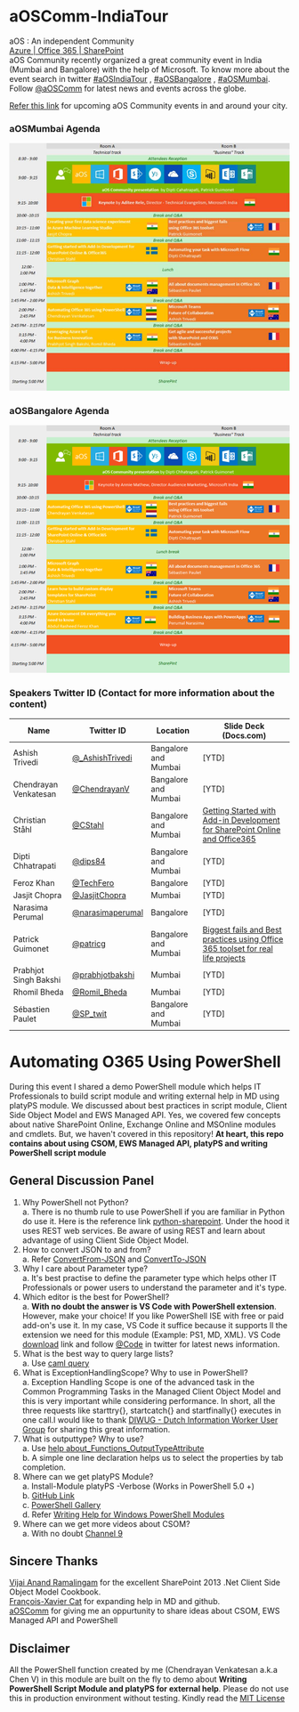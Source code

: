 # aOSComm-IndiaTour
aOS : An independent Community  
[Azure | Office 365 | SharePoint](http://aos.community/index.php/language/en/home/)  
aOS Community recently organized a great community event in India (Mumbai and Bangalore) with the help of Microsoft. To know more about the event search in twitter [#aOSIndiaTour](https://twitter.com/hashtag/aOSIndiaTour?src=hash) , [#aOSBangalore](https://twitter.com/hashtag/aOSBangalore?src=hash) , [#aOSMumbai](https://twitter.com/hashtag/aOSMumbai?src=hash). Follow [@aOSComm](https://twitter.com/aOSComm) for latest news and events across the globe.  

[Refer this link](https://www.eventbrite.fr/o/aos-community-12270024117) for upcoming aOS Community events in and around your city. 

### aOSMumbai Agenda
![Mumbai](https://github.com/ChendrayanV/aOSComm-IndiaTour/blob/master/images/Mumbai.jpg)

### aOSBangalore Agenda
![Bangalore](https://github.com/ChendrayanV/aOSComm-IndiaTour/blob/master/images/Bangalore.png)

### Speakers Twitter ID (**Contact for more information about the content**)
Name | Twitter ID | Location | Slide Deck (Docs.com)
---- | ---------- | -------- | ---------------------
Ashish Trivedi | [@_AshishTrivedi](https://twitter.com/_AshishTrivedi) | Bangalore and Mumbai | [YTD]
Chendrayan Venkatesan | [@ChendrayanV](https://twitter.com/ChendrayanV) | Bangalore and Mumbai | [YTD]
Christian Ståhl | [@CStahl](https://twitter.com/CStahl) | Bangalore and Mumbai | [Getting Started with Add-in Development for SharePoint Online and Office365](https://docs.com/aos-community/9526/getting-started-with-add-in-development-for)
Dipti Chhatrapati | [@dips84](https://twitter.com/dips84) | Bangalore and Mumbai | [YTD]
Feroz Khan | [@TechFero](https://twitter.com/) | Bangalore | [YTD]
Jasjit Chopra | [@JasjitChopra](https://twitter.com/jasjitchopra) | Mumbai | [YTD]
Narasima Perumal | [@narasimaperumal](https://twitter.com/narasimaperumal) | Bangalore | [YTD]
Patrick Guimonet | [@patricg](https://twitter.com/patricg) | Bangalore and Mumbai | [Biggest fails and Best practices using Office 365 toolset for real life projects](https://docs.com/aos-community/9789/biggest-fails-and-bp-using-office-365-toolset?c=soeSjm) 
Prabhjot Singh Bakshi | [@prabhjotbakshi](https://twitter.com/prabhjotbakshi) | Mumbai | [YTD]
Rhomil Bheda | [@Romil_Bheda](https://twitter.com/Romil_Bheda) | Mumbai | [YTD]
Sébastien Paulet | [@SP_twit](https://twitter.com/SP_twit) | Bangalore and Mumbai | [YTD]

# Automating O365 Using PowerShell
During this event I shared a demo PowerShell module which helps IT Professionals to build 
script module and writing external help in MD using platyPS module. We discussed about best practices in 
script module, Client Side Object Model and EWS Managed API. Yes, we covered few concepts about native SharePoint Online, Exchange Online and MSOnline modules and cmdlets. But, we haven't covered in this repository! 
**At heart, this repo contains about using CSOM, EWS Managed API, platyPS and writing PowerShell script module**

## General Discussion Panel
1. Why PowerShell not Python?  
a. There is no thumb rule to use PowerShell if you are familiar in Python do use it. Here is the reference link
[python-sharepoint](https://github.com/ox-it/python-sharepoint). Under the hood it uses REST web services. Be aware of using REST and learn about advantage of using Client Side Object Model.
2. How to convert JSON to and from?    
a. Refer [ConvertFrom-JSON](https://msdn.microsoft.com/powershell/reference/5.1/Microsoft.PowerShell.Utility/ConvertFrom-Json) and [ConvertTo-JSON](https://msdn.microsoft.com/powershell/reference/5.1/Microsoft.PowerShell.Utility/ConvertTo-Json)
3. Why I care about Parameter type?  
a. It's best practise to define the parameter type which helps other IT Professionals or power users
to understand the parameter and it's type. 
4. Which editor is the best for PowerShell?  
a. **With no doubt the answer is VS Code with PowerShell extension**. However, make your choice! If you like 
PowerShell ISE with free or paid add-on's use it. In my case, VS Code it suffice because it supports ll
the extension we need for this module (Example: PS1, MD, XML). VS Code [download]() link and follow [@Code]() in twitter for latest news information. 
5. What is the best way to query large lists?  
a. Use [caml query](https://msdn.microsoft.com/en-us/library/office/ee534956(v=office.14).aspx)
6. What is ExceptionHandlingScope? Why to use in PowerShell?  
a. Exception Handling Scope is one of the advanced task in the Common Programming Tasks in the Managed Client Object Model and this is very important while considering performance. In short, all the three requests like starttry{}, startcatch{} and startfinally{} executes in one call.I would like to thank [DIWUG - Dutch Information Worker User Group](http://www.diwug.nl/Pages/default.aspx) for sharing this great information. 
7. What is outputtype? Why to use?  
a. Use [help about_Functions_OutputTypeAttribute](https://msdn.microsoft.com/en-us/powershell/reference/5.1/microsoft.powershell.core/about/about_functions_outputtypeattribute)  
b. A simple one line declaration helps us to select the properties by tab completion. 
8. Where can we get platyPS Module?  
a. Install-Module platyPS -Verbose (Works in PowerShell 5.0 +)  
b. [GitHub Link](https://github.com/PowerShell/platyPS)  
c. [PowerShell Gallery](https://www.powershellgallery.com/packages/platyPS/0.7.6)  
d. Refer [Writing Help for Windows PowerShell Modules](https://msdn.microsoft.com/en-us/library/dd878343(v=vs.85).aspx)  
9. Where can we get more videos about CSOM?  
a. With no doubt [Channel 9](https://channel9.msdn.com/search?term=sharepoint%20client%20side%20object%20model#ch9Search&lang-en=en&pubDate=year)

## Sincere Thanks
[Vijai Anand Ramalingam](http://www.c-sharpcorner.com/members/vijai-anand-ramalingam) for the excellent SharePoint 2013 .Net Client Side Object Model Cookbook.  
[François-Xavier Cat](https://github.com/lazywinadmin) for expanding help in MD and github.  
[aOSComm](https://twitter.com/aOSComm) for giving me an oppurtunity to share ideas about CSOM, EWS Managed API and PowerShell 
## Disclaimer
All the PowerShell function created by me (Chendrayan Venkatesan a.k.a Chen V) in this module are built on the fly to demo about **Writing PowerShell
Script Module and platyPS for external help**. Please do not use this in production environment without testing. Kindly read the [MIT License](https://github.com/ChendrayanV/aOSComm-IndiaTour/blob/master/LICENSE)